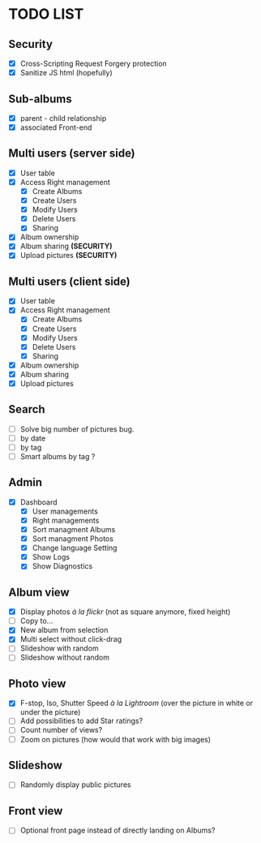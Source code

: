 # TODO LIST

## Security

- [x] Cross-Scripting Request Forgery protection
- [x] Sanitize JS html (hopefully)

## Sub-albums

- [x] parent - child relationship
- [x] associated Front-end

## Multi users (server side)

- [x] User table
- [x] Access Right management
  - [x] Create Albums
  - [x] Create Users
  - [x] Modify Users
  - [x] Delete Users
  - [x] Sharing
- [x] Album ownership
- [x] Album sharing **(SECURITY)**
- [x] Upload pictures **(SECURITY)**

## Multi users (client side)

- [x] User table
- [x] Access Right management
  - [x] Create Albums
  - [x] Create Users
  - [x] Modify Users
  - [x] Delete Users
  - [x] Sharing
- [x] Album ownership
- [x] Album sharing
- [x] Upload pictures

## Search

- [ ] Solve big number of pictures bug.
- [ ] by date
- [ ] by tag
- [ ] Smart albums by tag ?

## Admin

- [x] Dashboard
    - [x] User managements
    - [x] Right managements
    - [x] Sort managment Albums
    - [x] Sort managment Photos
    - [x] Change language Setting
    - [x] Show Logs
    - [X] Show Diagnostics
  
## Album view

- [x] Display photos _&agrave; la flickr_ (not as square anymore, fixed height)
- [ ] Copy to...
- [x] New album from selection
- [x] Multi select without click-drag
- [ ] Slideshow with random
- [ ] Slideshow without random

## Photo view

- [x] F-stop, Iso, Shutter Speed _&agrave; la Lightroom_ (over the picture in white
or under the picture)
- [ ] Add possibilities to add Star ratings?
- [ ] Count number of views?
- [ ] Zoom on pictures (how would that work with big images)

## Slideshow

- [ ] Randomly display public pictures

## Front view

- [ ] Optional front page instead of directly landing on Albums?
